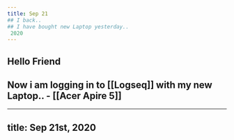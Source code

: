 ```yaml
---
title: Sep 21
## I back..
## I have bought new Laptop yesterday..
 2020
---
```


## 
## Hello Friend
## Now i am logging in to [[Logseq]] with my new Laptop.. - [[Acer Apire 5]]
---
title: Sep 21st, 2020
---

## 